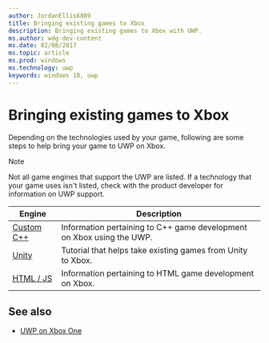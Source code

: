 ---author: JordanEllis6809title: Bringing existing games to Xboxdescription: Bringing existing games to Xbox with UWP.ms.author: wdg-dev-contentms.date: 02/08/2017ms.topic: articlems.prod: windowsms.technology: uwpkeywords: windows 10, uwp---# Bringing existing games to XboxDepending on the technologies used by your game, following are some steps to help bring your game to UWP on Xbox.> [!NOTE]> Not all game engines that support the UWP are listed. If a technology that your game uses isn't listed, check with the product developer for information on UWP support.| Engine      | Description ||------------|-------------||[Custom C++](development-lanes-custom-cpp.md)| Information pertaining to C++ game development on Xbox using the UWP. ||[Unity](development-lanes-unity.md)| Tutorial that helps take existing games from Unity to Xbox. ||[HTML / JS](development-lanes-html.md)| Information pertaining to HTML game development on Xbox. |## See also- [UWP on Xbox One](index.md)
